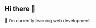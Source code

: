 ## Hi there 👋

🌱 I’m currently learning web development.

<!--
**hello-chloe-seoyeong/hello-chloe-seoyeong** is a ✨ _special_ ✨ repository because its `README.md` (this file) appears on your GitHub profile.

Here are some ideas to get you started:

- 🔭 I’m currently working on ...
- 🌱 I’m currently learning ...
- 👯 I’m looking to collaborate on ...
- 🤔 I’m looking for help with ...
- 💬 Ask me about ...
- 📫 How to reach me: ...
- 😄 Pronouns: ...
⚡ Fun fact: 🏕️ Camping, 🧗 Bourldering, 🎲 Board games, 🗺️ Just watching google map, 🚶 Walk some new place ...
- ⚡ Fun fact: ...
-->
